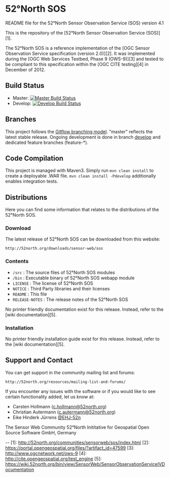 # 52°North SOS

README file for the 52°North Sensor Observation Service (SOS) version 4.1

This is the repository of the [52°North Sensor Observation Service (SOS)][1].

The 52°North SOS is a reference implementation of the
[OGC Sensor Observation Service specification (version 2.0)][2]. It was
implemented during the [OGC Web Services Testbed,  Phase 9 (OWS-9)][3] and
tested  to be compliant to this specification within the [OGC CITE testing][4]
in December of 2012.

## Build Status
* Master: [![Master Build Status](https://travis-ci.org/52North/SOS.png?branch=master)](https://travis-ci.org/52North/SOS)
* Develop: [![Develop Build Status](https://travis-ci.org/52North/SOS.png?branch=develop)](https://travis-ci.org/52North/SOS)

## Branches

This project follows the  [Gitflow branching model](http://nvie.com/posts/a-successful-git-branching-model/). "master" reflects the latest stable release.
Ongoing development is done in branch [develop](../../tree/develop) and dedicated feature branches (feature-*).

## Code Compilation

This project is managed with Maven3. Simply run `mvn clean install`
to create a deployable .WAR file. `mvn clean install -Pdevelop`
additionally enables integration tests.

## Distributions

Here you can find some information that relates to the distributions of the 52°North SOS.

### Download

The latest release of 52°North SOS can be downloaded from this website:

    http://52north.org/downloads/sensor-web/sos

### Contents
  * `/src` :                 The source files of 52°North SOS modules
  * `/bin` :                 Executable binary of 52°North SOS webapp module
  * `LICENSE` :              The license of 52°North SOS
  * `NOTICE` :               Third Party libraries and their licenses
  * `README` :               This file
  * `RELEASE-NOTES` :        The release notes of the 52°North SOS

No printer friendly documentation exist for this release. Instead, refer to the [wiki documentation][5].

### Installation

No printer friendly installation guide exist for this release. Instead, refer to the [wiki documentation][5].

## Support and Contact

You can get support in the community mailing list and forums:

    http://52north.org/resources/mailing-list-and-forums/

If you encounter any issues with the software or if you would like to see
certain functionality added, let us know at:

 - Carsten Hollmann (c.hollmann@52north.org)
 - Christian Autermann (c.autermann@52north.org)
 - Eike Hinderk Jürrens [@EHJ-52n](e.h.juerrens@52north.org)

The Sensor Web Community
52°North Inititative for Geospatial Open Source Software GmbH, Germany

--
[1]: http://52north.org/communities/sensorweb/sos/index.html
[2]: https://portal.opengeospatial.org/files/?artifact_id=47599
[3]: http://www.ogcnetwork.net/ows-9
[4]: http://cite.opengeospatial.org/test_engine
[5]: https://wiki.52north.org/bin/view/SensorWeb/SensorObservationServiceIVDocumentation
